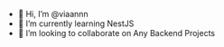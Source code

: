 - 👋 Hi, I’m @viaannn
- 🌱 I’m currently learning NestJS
- 💞️ I’m looking to collaborate on Any Backend Projects

<!---
viaannn/viaannn is a ✨ special ✨ repository because its `README.md` (this file) appears on your GitHub profile.
You can click the Preview link to take a look at your changes.
--->
